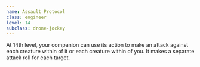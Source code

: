 ```yaml
---
name: Assault Protocol
class: engineer
level: 14
subclass: drone-jockey
---
```

At 14th level, your companion can use its action to make an attack against each creature within <me-distance length="5" /> of it or each
creature within <me-distance length="5" /> of you. It makes a separate attack roll for each target.
